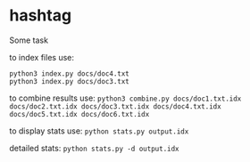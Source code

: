 # hashtag
Some task

to index files use:
```
python3 index.py docs/doc4.txt
python3 index.py docs/doc3.txt
```

to combine results use:
`python3 combine.py docs/doc1.txt.idx docs/doc2.txt.idx docs/doc3.txt.idx docs/doc4.txt.idx docs/doc5.txt.idx docs/doc6.txt.idx`

to display stats use:
`python stats.py output.idx`

detailed stats:
`python stats.py -d output.idx`
